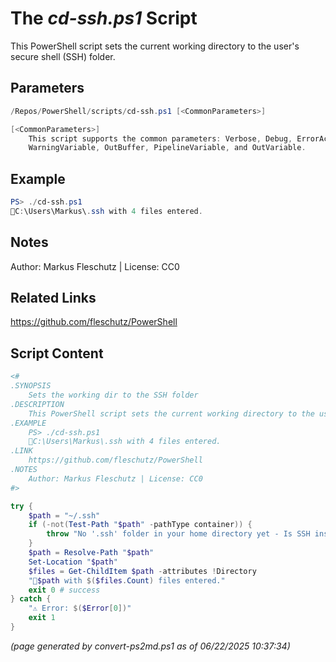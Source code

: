 The *cd-ssh.ps1* Script
===========================

This PowerShell script sets the current working directory to the user's secure shell (SSH) folder.

Parameters
----------
```powershell
/Repos/PowerShell/scripts/cd-ssh.ps1 [<CommonParameters>]

[<CommonParameters>]
    This script supports the common parameters: Verbose, Debug, ErrorAction, ErrorVariable, WarningAction, 
    WarningVariable, OutBuffer, PipelineVariable, and OutVariable.
```

Example
-------
```powershell
PS> ./cd-ssh.ps1
📂C:\Users\Markus\.ssh with 4 files entered.

```

Notes
-----
Author: Markus Fleschutz | License: CC0

Related Links
-------------
https://github.com/fleschutz/PowerShell

Script Content
--------------
```powershell
<#
.SYNOPSIS
	Sets the working dir to the SSH folder
.DESCRIPTION
	This PowerShell script sets the current working directory to the user's secure shell (SSH) folder.
.EXAMPLE
	PS> ./cd-ssh.ps1
	📂C:\Users\Markus\.ssh with 4 files entered.
.LINK
	https://github.com/fleschutz/PowerShell
.NOTES
	Author: Markus Fleschutz | License: CC0
#>

try {
	$path = "~/.ssh"
	if (-not(Test-Path "$path" -pathType container)) {
		throw "No '.ssh' folder in your home directory yet - Is SSH installed?"
	}
	$path = Resolve-Path "$path"
	Set-Location "$path"
	$files = Get-ChildItem $path -attributes !Directory
	"📂$path with $($files.Count) files entered."
	exit 0 # success
} catch {
	"⚠️ Error: $($Error[0])"
	exit 1
}
```

*(page generated by convert-ps2md.ps1 as of 06/22/2025 10:37:34)*

